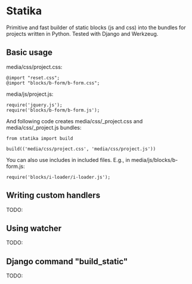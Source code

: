 # Statika

Primitive and fast builder of static blocks (js and css) into the bundles for projects written in Python.
Tested with Django and Werkzeug.

## Basic usage

media/css/project.css:

    @import "reset.css";
    @import "blocks/b-form/b-form.css";

media/js/project.js:

    require('jquery.js');
    require('blocks/b-form/b-form.js');

And following code creates media/css/_project.css and media/css/_project.js bundles:

    from statika import build

    build(('media/css/project.css', 'media/css/project.js'))

You can also use includes in included files. E.g., in media/js/blocks/b-form.js:

    require('blocks/i-loader/i-loader.js');

## Writing custom handlers

TODO:

## Using watcher

TODO:

## Django command "build_static"

TODO:
